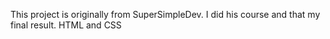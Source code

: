 This project is originally from SuperSimpleDev.
I did his course and that my final result.
HTML and CSS
